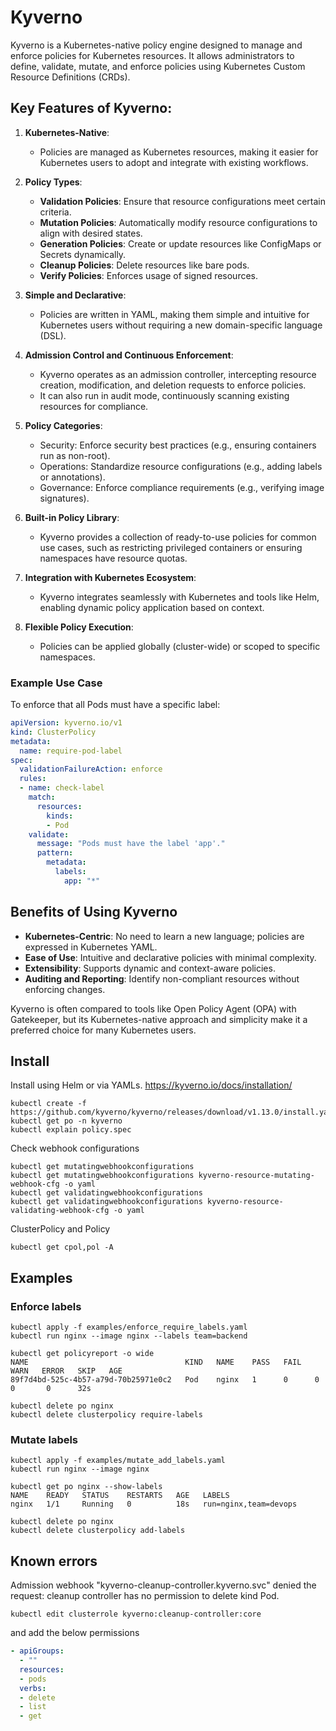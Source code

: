 # Kyverno

Kyverno is a Kubernetes-native policy engine designed to manage and enforce policies for Kubernetes resources. It allows administrators to define, validate, mutate, and enforce policies using Kubernetes Custom Resource Definitions (CRDs). 

## Key Features of Kyverno:
1. **Kubernetes-Native**:
   - Policies are managed as Kubernetes resources, making it easier for Kubernetes users to adopt and integrate with existing workflows.
   
2. **Policy Types**:
   - **Validation Policies**: Ensure that resource configurations meet certain criteria.
   - **Mutation Policies**: Automatically modify resource configurations to align with desired states.
   - **Generation Policies**: Create or update resources like ConfigMaps or Secrets dynamically.
   - **Cleanup Policies**: Delete resources like bare pods.
   - **Verify Policies**: Enforces usage of signed resources.

3. **Simple and Declarative**:
   - Policies are written in YAML, making them simple and intuitive for Kubernetes users without requiring a new domain-specific language (DSL).

4. **Admission Control and Continuous Enforcement**:
   - Kyverno operates as an admission controller, intercepting resource creation, modification, and deletion requests to enforce policies.
   - It can also run in audit mode, continuously scanning existing resources for compliance.

5. **Policy Categories**:
   - Security: Enforce security best practices (e.g., ensuring containers run as non-root).
   - Operations: Standardize resource configurations (e.g., adding labels or annotations).
   - Governance: Enforce compliance requirements (e.g., verifying image signatures).

6. **Built-in Policy Library**:
   - Kyverno provides a collection of ready-to-use policies for common use cases, such as restricting privileged containers or ensuring namespaces have resource quotas.

7. **Integration with Kubernetes Ecosystem**:
   - Kyverno integrates seamlessly with Kubernetes and tools like Helm, enabling dynamic policy application based on context.

8. **Flexible Policy Execution**:
   - Policies can be applied globally (cluster-wide) or scoped to specific namespaces.

### Example Use Case
To enforce that all Pods must have a specific label:

```yaml
apiVersion: kyverno.io/v1
kind: ClusterPolicy
metadata:
  name: require-pod-label
spec:
  validationFailureAction: enforce
  rules:
  - name: check-label
    match:
      resources:
        kinds:
        - Pod
    validate:
      message: "Pods must have the label 'app'."
      pattern:
        metadata:
          labels:
            app: "*"
```

## Benefits of Using Kyverno
- **Kubernetes-Centric**: No need to learn a new language; policies are expressed in Kubernetes YAML.
- **Ease of Use**: Intuitive and declarative policies with minimal complexity.
- **Extensibility**: Supports dynamic and context-aware policies.
- **Auditing and Reporting**: Identify non-compliant resources without enforcing changes.

Kyverno is often compared to tools like Open Policy Agent (OPA) with Gatekeeper, but its Kubernetes-native approach and simplicity make it a preferred choice for many Kubernetes users.

## Install
Install using Helm or via YAMLs. https://kyverno.io/docs/installation/
```
kubectl create -f https://github.com/kyverno/kyverno/releases/download/v1.13.0/install.yaml
kubectl get po -n kyverno
kubectl explain policy.spec
```
Check webhook configurations
```
kubectl get mutatingwebhookconfigurations
kubectl get mutatingwebhookconfigurations kyverno-resource-mutating-webhook-cfg -o yaml
kubectl get validatingwebhookconfigurations
kubectl get validatingwebhookconfigurations kyverno-resource-validating-webhook-cfg -o yaml 
```
ClusterPolicy and Policy
```
kubectl get cpol,pol -A  
```

## Examples

### Enforce labels
```
kubectl apply -f examples/enforce_require_labels.yaml 
kubectl run nginx --image nginx --labels team=backend
```

```
kubectl get policyreport -o wide   
NAME                                   KIND   NAME    PASS   FAIL   WARN   ERROR   SKIP   AGE
89f7d4bd-525c-4b57-a79d-70b25971e0c2   Pod    nginx   1      0      0      0       0      32s
```

```
kubectl delete po nginx
kubectl delete clusterpolicy require-labels
```

### Mutate labels
```
kubectl apply -f examples/mutate_add_labels.yaml
kubectl run nginx --image nginx
```
```
kubectl get po nginx --show-labels
NAME    READY   STATUS    RESTARTS   AGE   LABELS
nginx   1/1     Running   0          18s   run=nginx,team=devops
```

```
kubectl delete po nginx
kubectl delete clusterpolicy add-labels
```              

## Known errors

Admission webhook "kyverno-cleanup-controller.kyverno.svc" denied the request: cleanup controller has no permission to delete kind Pod.
```
kubectl edit clusterrole kyverno:cleanup-controller:core
```
and add the below permissions

```yml
- apiGroups:
  - ""
  resources:
  - pods
  verbs:
  - delete
  - list
  - get
```

